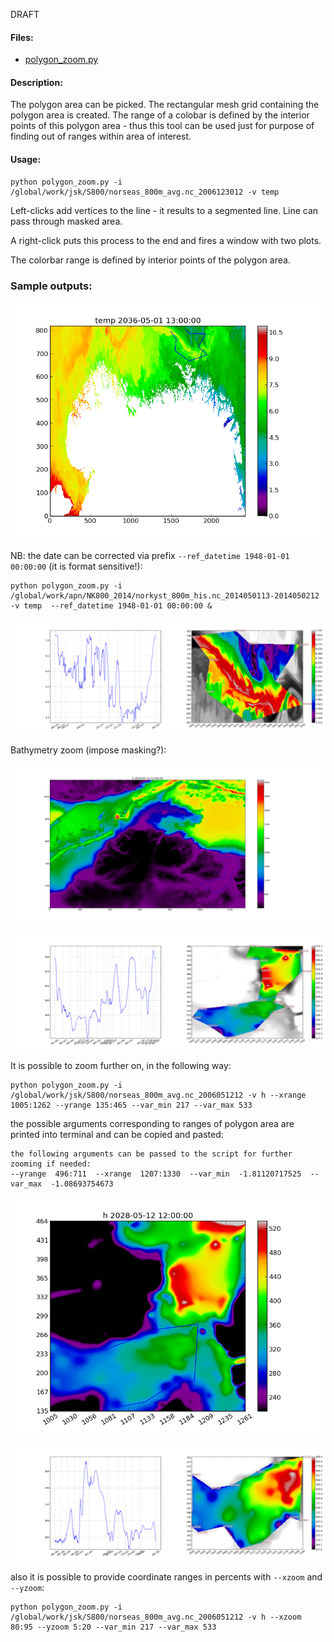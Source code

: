 DRAFT

#### Files:

* [polygon_zoom.py](https://source.uit.no/mitya/pytools_git/blob/master/polygon_zoom.py) 

#### Description:

The polygon area can be picked. The rectangular mesh grid containing the polygon area is created. The range of a colobar is defined by the interior points of this polygon area - thus this tool can be used just for purpose of finding out of ranges within area of interest.


#### Usage:
 
```
python polygon_zoom.py -i /global/work/jsk/S800/norseas_800m_avg.nc_2006123012 -v temp
```
Left-clicks add vertices to the line - it results to a segmented line. Line can pass through masked area.

A right-click puts this process to the end and fires a window with two plots.

The colorbar range is defined by interior points of the polygon area.

### Sample outputs:

![poly_zoom](poly0.png)

NB: the date can be corrected via prefix ```--ref_datetime 1948-01-01 00:00:00``` (it is format sensitive!):

```
python polygon_zoom.py -i /global/work/apn/NK800_2014/norkyst_800m_his.nc_2014050113-2014050212 -v temp  --ref_datetime 1948-01-01 00:00:00 &
```

![polyzoom](poly1.png)

Bathymetry zoom (impose masking?):

![poly_zoom](poly2.png)

![polyzoom](poly3.png)

It is possible to zoom further on, in the following way:

```
python polygon_zoom.py -i /global/work/jsk/S800/norseas_800m_avg.nc_2006051212 -v h --xrange 1005:1262 --yrange 135:465 --var_min 217 --var_max 533 
```

the possible arguments corresponding to ranges of polygon area  are printed into terminal and can be copied and pasted:

```
the following arguments can be passed to the script for further zooming if needed:
--yrange  496:711  --xrange  1207:1330  --var_min  -1.81120717525  --var_max  -1.08693754673
```


![poly_zoom](poly_zoom0.png)

![polyzoom](poly_zoom1.png)

also it is possible to provide coordinate ranges in percents with ```--xzoom``` and ```--yzoom```:

```
python polygon_zoom.py -i /global/work/jsk/S800/norseas_800m_avg.nc_2006051212 -v h --xzoom 80:95 --yzoom 5:20 --var_min 217 --var_max 533 
```